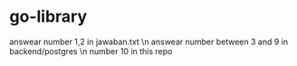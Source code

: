 # go-library


answear number 1,2 in jawaban.txt \n
answear number between 3 and 9 in backend/postgres \n
number 10 in this repo
